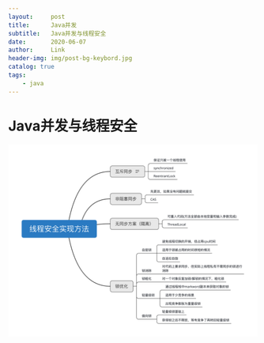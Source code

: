 ```yaml
---
layout:     post
title:      Java并发
subtitle:   Java并发与线程安全
date:       2020-06-07
author:     Link
header-img: img/post-bg-keybord.jpg
catalog: true
tags:
    - java
---
```

# Java并发与线程安全

![thread](/img/../../img/post-article-thread.png)